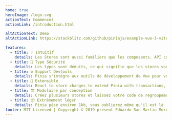 ```yaml
---
home: true
heroImage: /logo.svg
actionText: Commencez
actionLink: /introduction.html

altActionText: Demo
altActionLink: https://stackblitz.com/github/piniajs/example-vue-3-vite

features:
  - title: 💡 Intuitif
    details: Les Stores sont aussi familiers que les composants. API conçue pour vous permettre d'écrire des stores bien organisés.
  - title: 🔑 Type Sécurité
    details: Les types sont déduits, ce qui signifie que les stores vous fournissent une autocomplétion même en JavaScript !
  - title: ⚙️ Support Devtools
    details: Pinia s'intègre aux outils de développement de Vue pour vous offrir une expérience de développement améliorée dans Vue 2 et Vue 3.
  - title: 🔌 Extensible
    details: React to store changes to extend Pinia with transactions, local storage synchronization, etc.
  - title: 🏗 Modulaire par conception
    details: Créez plusieurs stores et laissez votre code de regroupement les diviser automatiquement.
  - title: 📦 Extrêmement léger
    details: Pinia pèse environ 1kb, vous oublierez même qu'il est là !
footer: MIT Licensed | Copyright © 2019-present Eduardo San Martin Morote
---
```


<ThemeToggle/>
<!-- <TestStore/> -->

<HomeSponsors />

<script setup>
import HomeSponsors from './.vitepress/components/HomeSponsors.vue'
import ThemeToggle from './.vitepress/components/ThemeToggle.vue'
// import TestStore from './.vitepress/components/TestStore.vue'
</script>
